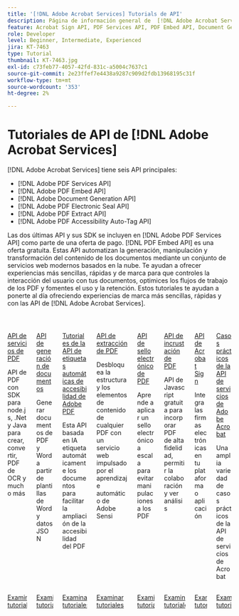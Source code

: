 ```yaml
---
title: '[!DNL Adobe Acrobat Services] Tutorials de API'
description: Página de información general de  [!DNL Adobe Acrobat Services]
feature: Acrobat Sign API, PDF Services API, PDF Embed API, Document Generation API, PDF Electronic Seal API, PDF Extract API, PDF Accessibility Auto-Tag API
role: Developer
level: Beginner, Intermediate, Experienced
jira: KT-7463
type: Tutorial
thumbnail: KT-7463.jpg
exl-id: c73feb77-4057-42fd-831c-a5004c7637c1
source-git-commit: 2e23ffef7e4438a9287c909d2fdb13968195c31f
workflow-type: tm+mt
source-wordcount: '353'
ht-degree: 2%

---
```


# Tutoriales de API de [!DNL Adobe Acrobat Services]

[!DNL Adobe Acrobat Services] tiene seis API principales:

* [!DNL Adobe PDF Services API]
* [!DNL Adobe PDF Embed API]
* [!DNL Adobe Document Generation API]
* [!DNL Adobe PDF Electronic Seal API]
* [!DNL Adobe PDF Extract API]
* [!DNL Adobe PDF Accessibility Auto-Tag API]

Las dos últimas API y sus SDK se incluyen en [!DNL Adobe PDF Services API] como parte de una oferta de pago. [!DNL PDF Embed API] es una oferta gratuita. Estas API automatizan la generación, manipulación y transformación del contenido de los documentos mediante un conjunto de servicios web modernos basados en la nube. Te ayudan a ofrecer experiencias más sencillas, rápidas y de marca para que controles la interacción del usuario con tus documentos, optimices los flujos de trabajo de los PDF y fomentes el uso y la retención. Estos tutoriales te ayudan a ponerte al día ofreciendo experiencias de marca más sencillas, rápidas y con las API de [!DNL Adobe Acrobat Services].

<!-- Comment -->
<!-- CARDS

* https://experienceleague.adobe.com/en/docs/acrobat-services-learn/tutorials/pdfservices/overview-pdfservices
  {target = _self}
  {title = PDF Services API}
  {description = PDF APIs with SDKs for node.js, .Net, and Java to create, convert, OCR PDFs, and more}
  {image = https://experienceleague.adobe.com/en/docs/acrobat-services-learn/tutorials/media_1a7b3ae4fc2b8c33c920f81a3eee05dc358108a74.png?width=400&format=webply&optimize=medium}
  {cta = Browse tutorials}
* https://experienceleague.adobe.com/en/docs/acrobat-services-learn/tutorials/docgen/overview-docgen
  {target = _self}
  {title = Document Generation API}
  {description = Generate PDF and Word documents from Word templates and JSON data}
  {image = https://experienceleague.adobe.com/en/docs/acrobat-services-learn/tutorials/media_1e4df708e549cf00ce0fb7fa1782957786ad4886b.png?width=400&format=webply&optimize=medium}
  {cta = Browse tutorials}
* https://experienceleague.adobe.com/en/docs/acrobat-services-learn/tutorials/pdfaccessibility/overview-accessibility
  {target = _self}
  {title = Adobe PDF Accessibility Auto-Tag API tutorials}
  {description = This AI-powered API automatically tags documents making it easy to scale PDF accessibiity}
  {image = https://experienceleague.adobe.com/en/docs/acrobat-services-learn/tutorials/media_1441e8f0ef7b4a044f3e6355d66fa8f88146f9394.png?width=400&format=webply&optimize=medium}
  {cta = Browse tutorials}
* https://experienceleague.adobe.com/en/docs/acrobat-services-learn/tutorials/pdfextract/overview-extract
  {target = _self}
  {title = PDF Extract API}
  {description = Unlock the structure and content elements of any PDF with a web service powered by Adobe Sensi's machine learning}
  {image = https://experienceleague.adobe.com/en/docs/acrobat-services-learn/tutorials/media_1441e8f0ef7b4a044f3e6355d66fa8f88146f9394.png?width=400&format=webply&optimize=medium}
  {cta = Browse tutorials}
* https://experienceleague.adobe.com/en/docs/acrobat-services-learn/tutorials/eseal/overview-electronic-seal
  {target = _self}
  {title = PDF Electronic Seal API}
  {description = Learn how to apply a tamper-evident electronic seal to PDFs at scale}
  {image = https://experienceleague.adobe.com/en/docs/acrobat-services-learn/tutorials/media_1144424efd29c8faaf22aceff3f73d80fb7fb3ac1.png?width=400&format=webply&optimize=medium}
  {cta = Browse tutorials}
* https://experienceleague.adobe.com/en/docs/acrobat-services-learn/tutorials/pdfembed/overview-embed
  {target = _self}
  {title = PDF Embed API}
  {description = Free Javascript API to embed high-fidelity PDFs, enable collaboration, and see analytics}
  {image = https://experienceleague.adobe.com/en/docs/acrobat-services-learn/tutorials/media_100c64db6899f092f8a30e0d153091398242f8abc.png?width=400&format=webply&optimize=medium}
  {cta = Browse tutorials}
* https://experienceleague.adobe.com/en/docs/acrobat-services-learn/tutorials/acrobatsign/overview-sign
  {target = _self}
  {title = Acrobat Sign API}
  {description = Integrate e-signatures into your platform or application}
  {image = https://experienceleague.adobe.com/en/docs/acrobat-services-learn/tutorials/media_1f579a346e7d3a7647236d7b81daf49d45dafde35.png?width=400&format=webply&optimize=medium}
  {cta = Browse tutorials}
* https://experienceleague.adobe.com/en/docs/acrobat-services-learn/tutorials/usecases/overview-usecases
  {target = _self}
  {title = Adobe Acrobat Services API use cases}
  {description = A wide variety of Acrobat Services API use cases}
  {image = https://experienceleague.adobe.com/en/docs/acrobat-services-learn/tutorials/media_13219295abc6d94806a7cccf552effa9b54f25ecf.png?width=400&format=webply&optimize=medium}
  {cta = Browse tutorials}

-->
<!-- End Comment -->

<!-- START CARDS HTML - DO NOT MODIFY BY HAND -->
<div class="columns">
    <div class="column is-half-tablet is-half-desktop is-one-third-widescreen" aria-label="PDF Services API">
        <div class="card" style="height: 100%; display: flex; flex-direction: column; height: 100%;">
            <div class="card-image">
                <figure class="image x-is-16by9">
                    <a href="https://experienceleague.adobe.com/en/docs/acrobat-services-learn/tutorials/pdfservices/overview-pdfservices" title="API de servicios de PDF" target="_self" rel="referrer">
                        <img class="is-bordered-r-small" src="https://experienceleague.adobe.com/en/docs/acrobat-services-learn/tutorials/media_1a7b3ae4fc2b8c33c920f81a3eee05dc358108a74.png?width=400&format=webply&optimize=medium" alt="API de servicios de PDF"
                             style="width: 100%; aspect-ratio: 16 / 9; object-fit: cover; overflow: hidden; display: block; margin: auto;">
                    </a>
                </figure>
            </div>
            <div class="card-content is-padded-small" style="display: flex; flex-direction: column; flex-grow: 1; justify-content: space-between;">
                <div class="top-card-content">
                    <p class="headline is-size-6 has-text-weight-bold">
                        <a href="https://experienceleague.adobe.com/en/docs/acrobat-services-learn/tutorials/pdfservices/overview-pdfservices" target="_self" rel="referrer" title="API de servicios de PDF">API de servicios de PDF</a>
                    </p>
                    <p class="is-size-6">API de PDF con SDK para node.js, .Net y Java para crear, convertir, PDF de OCR y mucho más</p>
                </div>
                <a href="https://experienceleague.adobe.com/en/docs/acrobat-services-learn/tutorials/pdfservices/overview-pdfservices" target="_self" rel="referrer" class="spectrum-Button spectrum-Button--outline spectrum-Button--primary spectrum-Button--sizeM" style="align-self: flex-start; margin-top: 1rem;">
                    <span class="spectrum-Button-label has-no-wrap has-text-weight-bold">Examinar tutoriales</span>
                </a>
            </div>
        </div>
    </div>
    <div class="column is-half-tablet is-half-desktop is-one-third-widescreen" aria-label="Document Generation API">
        <div class="card" style="height: 100%; display: flex; flex-direction: column; height: 100%;">
            <div class="card-image">
                <figure class="image x-is-16by9">
                    <a href="https://experienceleague.adobe.com/en/docs/acrobat-services-learn/tutorials/docgen/overview-docgen" title="API de generación de documentos" target="_self" rel="referrer">
                        <img class="is-bordered-r-small" src="https://experienceleague.adobe.com/en/docs/acrobat-services-learn/tutorials/media_1e4df708e549cf00ce0fb7fa1782957786ad4886b.png?width=400&format=webply&optimize=medium" alt="API de generación de documentos"
                             style="width: 100%; aspect-ratio: 16 / 9; object-fit: cover; overflow: hidden; display: block; margin: auto;">
                    </a>
                </figure>
            </div>
            <div class="card-content is-padded-small" style="display: flex; flex-direction: column; flex-grow: 1; justify-content: space-between;">
                <div class="top-card-content">
                    <p class="headline is-size-6 has-text-weight-bold">
                        <a href="https://experienceleague.adobe.com/en/docs/acrobat-services-learn/tutorials/docgen/overview-docgen" target="_self" rel="referrer" title="API de generación de documentos">API de generación de documentos</a>
                    </p>
                    <p class="is-size-6">Generar documentos de PDF y Word a partir de plantillas de Word y datos JSON</p>
                </div>
                <a href="https://experienceleague.adobe.com/en/docs/acrobat-services-learn/tutorials/docgen/overview-docgen" target="_self" rel="referrer" class="spectrum-Button spectrum-Button--outline spectrum-Button--primary spectrum-Button--sizeM" style="align-self: flex-start; margin-top: 1rem;">
                    <span class="spectrum-Button-label has-no-wrap has-text-weight-bold">Examinar tutoriales</span>
                </a>
            </div>
        </div>
    </div>
    <div class="column is-half-tablet is-half-desktop is-one-third-widescreen" aria-label="Adobe PDF Accessibility Auto-Tag API tutorials">
        <div class="card" style="height: 100%; display: flex; flex-direction: column; height: 100%;">
            <div class="card-image">
                <figure class="image x-is-16by9">
                    <a href="https://experienceleague.adobe.com/en/docs/acrobat-services-learn/tutorials/pdfaccessibility/overview-accessibility" title="Tutoriales de la API de etiquetas automáticas de accesibilidad de Adobe PDF" target="_self" rel="referrer">
                        <img class="is-bordered-r-small" src="https://experienceleague.adobe.com/en/docs/acrobat-services-learn/tutorials/media_1441e8f0ef7b4a044f3e6355d66fa8f88146f9394.png?width=400&format=webply&optimize=medium" alt="Tutoriales de la API de etiquetas automáticas de accesibilidad de Adobe PDF"
                             style="width: 100%; aspect-ratio: 16 / 9; object-fit: cover; overflow: hidden; display: block; margin: auto;">
                    </a>
                </figure>
            </div>
            <div class="card-content is-padded-small" style="display: flex; flex-direction: column; flex-grow: 1; justify-content: space-between;">
                <div class="top-card-content">
                    <p class="headline is-size-6 has-text-weight-bold">
                        <a href="https://experienceleague.adobe.com/en/docs/acrobat-services-learn/tutorials/pdfaccessibility/overview-accessibility" target="_self" rel="referrer" title="Tutoriales de la API de etiquetas automáticas de accesibilidad de Adobe PDF">Tutoriales de la API de etiquetas automáticas de accesibilidad de Adobe PDF</a>
                    </p>
                    <p class="is-size-6">Esta API basada en IA etiqueta automáticamente los documentos para facilitar la ampliación de la accesibilidad del PDF</p>
                </div>
                <a href="https://experienceleague.adobe.com/en/docs/acrobat-services-learn/tutorials/pdfaccessibility/overview-accessibility" target="_self" rel="referrer" class="spectrum-Button spectrum-Button--outline spectrum-Button--primary spectrum-Button--sizeM" style="align-self: flex-start; margin-top: 1rem;">
                    <span class="spectrum-Button-label has-no-wrap has-text-weight-bold">Examinar tutoriales</span>
                </a>
            </div>
        </div>
    </div>
    <div class="column is-half-tablet is-half-desktop is-one-third-widescreen" aria-label="PDF Extract API">
        <div class="card" style="height: 100%; display: flex; flex-direction: column; height: 100%;">
            <div class="card-image">
                <figure class="image x-is-16by9">
                    <a href="https://experienceleague.adobe.com/en/docs/acrobat-services-learn/tutorials/pdfextract/overview-extract" title="API de PDF Extract" target="_self" rel="referrer">
                        <img class="is-bordered-r-small" src="https://experienceleague.adobe.com/en/docs/acrobat-services-learn/tutorials/media_1441e8f0ef7b4a044f3e6355d66fa8f88146f9394.png?width=400&format=webply&optimize=medium" alt="API de PDF Extract"
                             style="width: 100%; aspect-ratio: 16 / 9; object-fit: cover; overflow: hidden; display: block; margin: auto;">
                    </a>
                </figure>
            </div>
            <div class="card-content is-padded-small" style="display: flex; flex-direction: column; flex-grow: 1; justify-content: space-between;">
                <div class="top-card-content">
                    <p class="headline is-size-6 has-text-weight-bold">
                        <a href="https://experienceleague.adobe.com/en/docs/acrobat-services-learn/tutorials/pdfextract/overview-extract" target="_self" rel="referrer" title="API de PDF Extract">API de extracción de PDF</a>
                    </p>
                    <p class="is-size-6">Desbloquea la estructura y los elementos de contenido de cualquier PDF con un servicio web impulsado por el aprendizaje automático de Adobe Sensi</p>
                </div>
                <a href="https://experienceleague.adobe.com/en/docs/acrobat-services-learn/tutorials/pdfextract/overview-extract" target="_self" rel="referrer" class="spectrum-Button spectrum-Button--outline spectrum-Button--primary spectrum-Button--sizeM" style="align-self: flex-start; margin-top: 1rem;">
                    <span class="spectrum-Button-label has-no-wrap has-text-weight-bold">Examinar tutoriales</span>
                </a>
            </div>
        </div>
    </div>
    <div class="column is-half-tablet is-half-desktop is-one-third-widescreen" aria-label="PDF Electronic Seal API">
        <div class="card" style="height: 100%; display: flex; flex-direction: column; height: 100%;">
            <div class="card-image">
                <figure class="image x-is-16by9">
                    <a href="https://experienceleague.adobe.com/en/docs/acrobat-services-learn/tutorials/eseal/overview-electronic-seal" title="API de sello electrónico de PDF" target="_self" rel="referrer">
                        <img class="is-bordered-r-small" src="https://experienceleague.adobe.com/en/docs/acrobat-services-learn/tutorials/media_1144424efd29c8faaf22aceff3f73d80fb7fb3ac1.png?width=400&format=webply&optimize=medium" alt="API de sello electrónico de PDF"
                             style="width: 100%; aspect-ratio: 16 / 9; object-fit: cover; overflow: hidden; display: block; margin: auto;">
                    </a>
                </figure>
            </div>
            <div class="card-content is-padded-small" style="display: flex; flex-direction: column; flex-grow: 1; justify-content: space-between;">
                <div class="top-card-content">
                    <p class="headline is-size-6 has-text-weight-bold">
                        <a href="https://experienceleague.adobe.com/en/docs/acrobat-services-learn/tutorials/eseal/overview-electronic-seal" target="_self" rel="referrer" title="API de sello electrónico de PDF">API de sello electrónico de PDF</a>
                    </p>
                    <p class="is-size-6">Aprende a aplicar un sello electrónico a escala para evitar manipulaciones a los PDF</p>
                </div>
                <a href="https://experienceleague.adobe.com/en/docs/acrobat-services-learn/tutorials/eseal/overview-electronic-seal" target="_self" rel="referrer" class="spectrum-Button spectrum-Button--outline spectrum-Button--primary spectrum-Button--sizeM" style="align-self: flex-start; margin-top: 1rem;">
                    <span class="spectrum-Button-label has-no-wrap has-text-weight-bold">Examinar tutoriales</span>
                </a>
            </div>
        </div>
    </div>
    <div class="column is-half-tablet is-half-desktop is-one-third-widescreen" aria-label="PDF Embed API">
        <div class="card" style="height: 100%; display: flex; flex-direction: column; height: 100%;">
            <div class="card-image">
                <figure class="image x-is-16by9">
                    <a href="https://experienceleague.adobe.com/en/docs/acrobat-services-learn/tutorials/pdfembed/overview-embed" title="API de incrustación de PDF" target="_self" rel="referrer">
                        <img class="is-bordered-r-small" src="https://experienceleague.adobe.com/en/docs/acrobat-services-learn/tutorials/media_100c64db6899f092f8a30e0d153091398242f8abc.png?width=400&format=webply&optimize=medium" alt="API de incrustación de PDF"
                             style="width: 100%; aspect-ratio: 16 / 9; object-fit: cover; overflow: hidden; display: block; margin: auto;">
                    </a>
                </figure>
            </div>
            <div class="card-content is-padded-small" style="display: flex; flex-direction: column; flex-grow: 1; justify-content: space-between;">
                <div class="top-card-content">
                    <p class="headline is-size-6 has-text-weight-bold">
                        <a href="https://experienceleague.adobe.com/en/docs/acrobat-services-learn/tutorials/pdfembed/overview-embed" target="_self" rel="referrer" title="API de incrustación de PDF">API de incrustación de PDF</a>
                    </p>
                    <p class="is-size-6">API de Javascript gratuita para incorporar PDF de alta fidelidad, permitir la colaboración y ver análisis</p>
                </div>
                <a href="https://experienceleague.adobe.com/en/docs/acrobat-services-learn/tutorials/pdfembed/overview-embed" target="_self" rel="referrer" class="spectrum-Button spectrum-Button--outline spectrum-Button--primary spectrum-Button--sizeM" style="align-self: flex-start; margin-top: 1rem;">
                    <span class="spectrum-Button-label has-no-wrap has-text-weight-bold">Examinar tutoriales</span>
                </a>
            </div>
        </div>
    </div>
    <div class="column is-half-tablet is-half-desktop is-one-third-widescreen" aria-label="Acrobat Sign API">
        <div class="card" style="height: 100%; display: flex; flex-direction: column; height: 100%;">
            <div class="card-image">
                <figure class="image x-is-16by9">
                    <a href="https://experienceleague.adobe.com/en/docs/acrobat-services-learn/tutorials/acrobatsign/overview-sign" title="API de Acrobat Sign" target="_self" rel="referrer">
                        <img class="is-bordered-r-small" src="https://experienceleague.adobe.com/en/docs/acrobat-services-learn/tutorials/media_1f579a346e7d3a7647236d7b81daf49d45dafde35.png?width=400&format=webply&optimize=medium" alt="API de Acrobat Sign"
                             style="width: 100%; aspect-ratio: 16 / 9; object-fit: cover; overflow: hidden; display: block; margin: auto;">
                    </a>
                </figure>
            </div>
            <div class="card-content is-padded-small" style="display: flex; flex-direction: column; flex-grow: 1; justify-content: space-between;">
                <div class="top-card-content">
                    <p class="headline is-size-6 has-text-weight-bold">
                        <a href="https://experienceleague.adobe.com/en/docs/acrobat-services-learn/tutorials/acrobatsign/overview-sign" target="_self" rel="referrer" title="API de Acrobat Sign">API de Acrobat Sign</a>
                    </p>
                    <p class="is-size-6">Integra las firmas electrónicas en tu plataforma o aplicación</p>
                </div>
                <a href="https://experienceleague.adobe.com/en/docs/acrobat-services-learn/tutorials/acrobatsign/overview-sign" target="_self" rel="referrer" class="spectrum-Button spectrum-Button--outline spectrum-Button--primary spectrum-Button--sizeM" style="align-self: flex-start; margin-top: 1rem;">
                    <span class="spectrum-Button-label has-no-wrap has-text-weight-bold">Examinar tutoriales</span>
                </a>
            </div>
        </div>
    </div>
    <div class="column is-half-tablet is-half-desktop is-one-third-widescreen" aria-label="Adobe Acrobat Services API use cases">
        <div class="card" style="height: 100%; display: flex; flex-direction: column; height: 100%;">
            <div class="card-image">
                <figure class="image x-is-16by9">
                    <a href="https://experienceleague.adobe.com/en/docs/acrobat-services-learn/tutorials/usecases/overview-usecases" title="Casos prácticos de la API de Adobe Acrobat Services" target="_self" rel="referrer">
                        <img class="is-bordered-r-small" src="https://experienceleague.adobe.com/en/docs/acrobat-services-learn/tutorials/media_13219295abc6d94806a7cccf552effa9b54f25ecf.png?width=400&format=webply&optimize=medium" alt="Casos prácticos de la API de Adobe Acrobat Services"
                             style="width: 100%; aspect-ratio: 16 / 9; object-fit: cover; overflow: hidden; display: block; margin: auto;">
                    </a>
                </figure>
            </div>
            <div class="card-content is-padded-small" style="display: flex; flex-direction: column; flex-grow: 1; justify-content: space-between;">
                <div class="top-card-content">
                    <p class="headline is-size-6 has-text-weight-bold">
                        <a href="https://experienceleague.adobe.com/en/docs/acrobat-services-learn/tutorials/usecases/overview-usecases" target="_self" rel="referrer" title="Casos prácticos de la API de Adobe Acrobat Services">Casos prácticos de la API de servicios de Adobe Acrobat</a>
                    </p>
                    <p class="is-size-6">Una amplia variedad de casos prácticos de la API de servicios de Acrobat</p>
                </div>
                <a href="https://experienceleague.adobe.com/en/docs/acrobat-services-learn/tutorials/usecases/overview-usecases" target="_self" rel="referrer" class="spectrum-Button spectrum-Button--outline spectrum-Button--primary spectrum-Button--sizeM" style="align-self: flex-start; margin-top: 1rem;">
                    <span class="spectrum-Button-label has-no-wrap has-text-weight-bold">Examinar tutoriales</span>
                </a>
            </div>
        </div>
    </div>
</div>
<!-- END CARDS HTML - DO NOT MODIFY BY HAND -->
